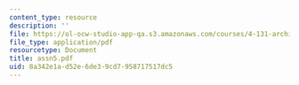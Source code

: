 ```yaml
---
content_type: resource
description: ''
file: https://ol-ocw-studio-app-qa.s3.amazonaws.com/courses/4-131-architectural-design-level-ii-material-essence-the-glass-house-fall-2003/8a342e1ad52e6de39cd7958717517dc5_assn5.pdf
file_type: application/pdf
resourcetype: Document
title: assn5.pdf
uid: 8a342e1a-d52e-6de3-9cd7-958717517dc5
---
```

